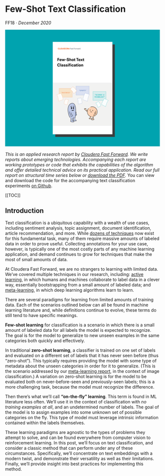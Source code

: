 # Few-Shot Text Classification

FF18 &middot; _December 2020_

![Few-Shot Text Classification report cover](figures/ff18-cover-splash.png)

_This is an applied research report by <a href="https://www.cloudera.com/products/fast-forward-labs-research.html">Cloudera Fast Forward</a>.
We write reports about emerging technologies.
Accompanying each report are working prototypes or code that exhibits the capabilities of the algorithm and offer detailed technical advice on its practical application.
Read our full report on structural time series below or <a href="/FF18-Few_Shot_Text_Classification-Cloudera_Fast_Forward.pdf" target="_blank" id="report-pdf-download">download the PDF</a>._ You can view and download the code for the accompanying text classification experiments <a href="https://github.com/fastforwardlabs/few-shot-text-classification" target="_blank">on Github</a>.

[[TOC]]

## Introduction
Text classification is a ubiquitous capability with a wealth of use cases, including sentiment analysis, topic assignment, document identification, article recommendation, and more. While [dozens of techniques](https://arxiv.org/abs/2004.03705) now exist for this fundamental task, many of them require massive amounts of labeled data in order to prove useful. Collecting annotations for your use case, however, is typically one of the most costly parts of any machine learning application, and demand continues to grow for techniques that make the most of small amounts of data. 

At Cloudera Fast Forward, we are no strangers to learning with limited data. We’ve covered multiple techniques in our research, including: [active learning](https://blog.fastforwardlabs.com/2019/04/02/a-guide-to-learning-with-limited-labeled-data.html), in which humans and machines collaborate to label data in a clever way, essentially bootstrapping from a small amount of labeled data; and [meta-learning](https://meta-learning.fastforwardlabs.com/), in which deep learning algorithms learn to learn.

There are several paradigms for learning from limited amounts of training data. Each of the scenarios outlined below can all be found in machine learning literature and, while definitions continue to evolve, these terms do still tend to have specific meanings.  

**Few-shot learning** for classification is a scenario in which there is a small amount of labeled data for all labels the model is expected to recognize. The goal is for the model to generalize to new unseen examples in the same categories both quickly and effectively.

In traditional **zero-shot learning**, a classifier is trained on one set of labels and evaluated on a different set of labels that it has never seen before (thus “zero-shot”). This typically requires providing the model with some type of metadata about the unseen categories in order for it to generalize. (This is the scenario addressed by our [meta-learning report](https://meta-learning.fastforwardlabs.com/), in the context of image classification.) A variation on zero-shot learning is for the model to be evaluated both on never-before-seen and previously-seen labels; this is a more challenging task, because the model must recognize the difference.

Then there’s what we’ll call **“on-the-fly” learning**. This term is found in ML literature less often. We’ll use it in the context of classification with *no training examples at all*, and an undetermined number of labels. The goal of the model is to assign examples into some unknown set of possible categories on the fly. This type of model must leverage intrinsic information contained within the labels themselves.  

These learning paradigms are agnostic to the types of problems they attempt to solve, and can be found everywhere from computer vision to reinforcement learning. In this post, we’ll focus on text classification, and consider a classic method that can perform under any of these circumstances. Specifically, we’ll concentrate on text embeddings with a modern twist, and demonstrate their versatility as well as their limitations. Finally, we’ll provide insight into best practices for implementing this method. 
